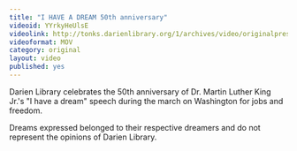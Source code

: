 ```yaml
---
title: "I HAVE A DREAM 50th anniversary"
videoid: YYrkyHeUlsE
videolink: http://tonks.darienlibrary.org/1/archives/video/originalpresentations/20130823_i_have_a_dream_50th_anniversary.mov
videoformat: MOV
category: original
layout: video
published: yes
---
```


Darien Library celebrates the 50th anniversary of Dr. Martin Luther King Jr.'s "I have a dream" speech during the march on Washington for jobs and freedom.

Dreams expressed belonged to their respective dreamers and do not represent the opinions of Darien Library.